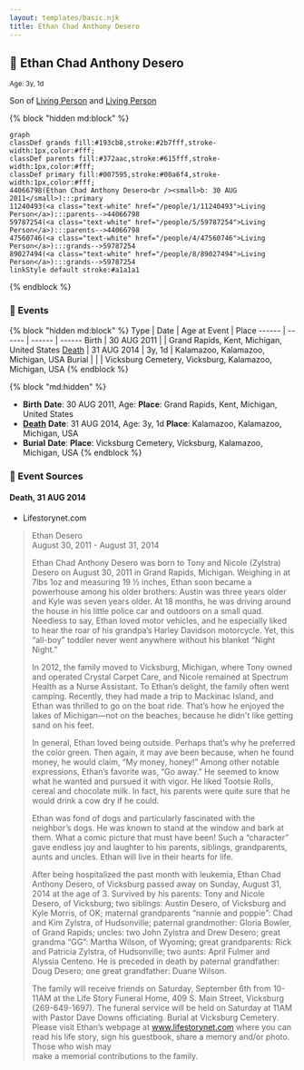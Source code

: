 ```yaml
---
layout: templates/basic.njk
title: Ethan Chad Anthony Desero
---
```

## 🔵 Ethan Chad Anthony Desero
<small>Age: 3y, 1d</small>

Son of [Living Person](/people/5/59787254) and [Living Person](/people/1/11240493)

{% block "hidden md:block" %}
```mermaid
graph
classDef grands fill:#193cb8,stroke:#2b7fff,stroke-width:1px,color:#fff;
classDef parents fill:#372aac,stroke:#615fff,stroke-width:1px,color:#fff;
classDef primary fill:#007595,stroke:#00a6f4,stroke-width:1px,color:#fff;
44066798(Ethan Chad Anthony Desero<br /><small>b: 30 AUG 2011</small>):::primary
11240493(<a class="text-white" href="/people/1/11240493">Living Person</a>):::parents-->44066798
59787254(<a class="text-white" href="/people/5/59787254">Living Person</a>):::parents-->44066798
47560746(<a class="text-white" href="/people/4/47560746">Living Person</a>):::grands-->59787254
89027494(<a class="text-white" href="/people/8/89027494">Living Person</a>):::grands-->59787254
linkStyle default stroke:#a1a1a1
```
{% endblock %}

### 📆 Events

{% block "hidden md:block" %}
Type | Date | Age at Event | Place
------ | ------ | ------ | ------
Birth | 30 AUG 2011 |  | Grand Rapids, Kent, Michigan, United States
[Death](#event-event-3) | 31 AUG 2014 | 3y, 1d | Kalamazoo, Kalamazoo, Michigan, USA
Burial |  |  | Vicksburg Cemetery, Vicksburg, Kalamazoo, Michigan, USA
{% endblock %}

{% block "md:hidden" %}
- **Birth**
**Date**: 30 AUG 2011, Age:
**Place**: Grand Rapids, Kent, Michigan, United States
- **[Death](#event-event-3)**
**Date**: 31 AUG 2014, Age: 3y, 1d
**Place**: Kalamazoo, Kalamazoo, Michigan, USA
- **Burial**
**Date**:
**Place**: Vicksburg Cemetery, Vicksburg, Kalamazoo, Michigan, USA
{% endblock %}

### 📰 Event Sources

#### <a id="event-event-3"></a> Death, 31 AUG 2014
* Lifestorynet.com
>   
  > Ethan Desero  
  > August 30, 2011 - August 31, 2014  
  >   
  > Ethan Chad Anthony Desero was born to Tony and Nicole (Zylstra) Desero on August 30, 2011 in Grand Rapids, Michigan. Weighing in at 7lbs 1oz and measuring 19 ½ inches, Ethan soon became a powerhouse among his older brothers: Austin was three years older and Kyle was seven years older. At 18 months, he was driving around the house in his little police car and outdoors on a small quad. Needless to say, Ethan loved motor vehicles, and he especially liked to hear the roar of his grandpa’s Harley Davidson motorcycle. Yet, this “all-boy” toddler never went anywhere without his blanket “Night Night.”  
  >   
  > In 2012, the family moved to Vicksburg, Michigan, where Tony owned and  operated Crystal Carpet Care, and Nicole remained at Spectrum Health as a Nurse Assistant. To Ethan’s delight, the family often went camping. Recently, they had made a trip to Mackinac Island, and Ethan was thrilled to go on the boat ride. That’s how he enjoyed the lakes of Michigan—not on the beaches, because he didn't like getting sand on his feet.  
  >   
  > In general, Ethan loved being outside. Perhaps that’s why he preferred the color green. Then again, it may ave been because, when he found money, he would claim, “My money, honey!” Among other notable expressions, Ethan’s favorite was, “Go away.” He seemed to know what he wanted and pursued it with vigor. He liked Tootsie Rolls, cereal and chocolate milk. In fact, his parents were quite sure that he would drink a cow dry if he could.   
  >   
  > Ethan was fond of dogs and particularly fascinated with the neighbor’s dogs. He was known to stand at the window and bark at them. What a comic picture that must have been! Such a “character” gave endless joy and laughter to his parents, siblings, grandparents, aunts and uncles. Ethan will live in their hearts for life.  
  >   
  > After being hospitalized the past month with leukemia, Ethan Chad Anthony Desero, of Vicksburg passed away on Sunday, August 31, 2014 at the age of 3. Survived by his parents: Tony and Nicole Desero, of Vicksburg; two siblings: Austin Desero, of Vicksburg and Kyle Morris, of OK; maternal grandparents “nannie and poppie”: Chad and Kim Zylstra, of Hudsonville; paternal grandmother: Gloria Bowler, of Grand Rapids; uncles: two John Zylstra and Drew Desero; great grandma “GG”: Martha Wilson, of Wyoming; great grandparents: Rick and Patricia Zylstra, of Hudsonville; two aunts: April Fulmer and Alyssia Centeno. He is preceded in death by paternal grandfather: Doug Desero; one great grandfather: Duane Wilson.  
  >   
  > The family will receive friends on Saturday, September 6th from 10-11AM at the Life Story Funeral Home, 409 S. Main Street, Vicksburg (269-649-1697). The funeral service will be held on Saturday at 11AM with Pastor Dave Downs officiating. Burial at Vicksburg Cemetery. Please visit Ethan’s webpage at www.lifestorynet.com where you can read his life story, sign his guestbook, share a memory and/or photo. Those who wish may  
  > make a memorial contributions to the family.
